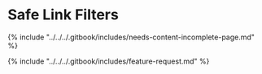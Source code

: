 # Safe Link Filters

{% include "../../../.gitbook/includes/needs-content-incomplete-page.md" %}



{% include "../../../.gitbook/includes/feature-request.md" %}

